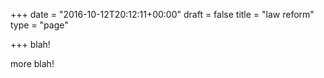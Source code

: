 +++
date = "2016-10-12T20:12:11+00:00"
draft = false
title = "law reform"
type = "page"

+++
blah!

more blah!